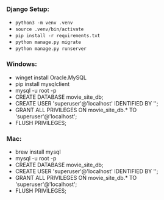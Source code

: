 ### Django Setup:

- `python3 -m venv .venv`
- `source .venv/bin/activate`
- `pip install -r requirements.txt`
- `python manage.py migrate`
- `python manage.py runserver`

### Windows:

- winget install Oracle.MySQL
- pip install mysqlclient
- mysql -u root -p
- CREATE DATABASE movie_site_db;
- CREATE USER 'superuser'@'localhost' IDENTIFIED BY '';
- GRANT ALL PRIVILEGES ON movie_site_db.\* TO 'superuser'@'localhost';
- FLUSH PRIVILEGES;

### Mac:

- brew install mysql
- mysql -u root -p
- CREATE DATABASE movie_site_db;
- CREATE USER 'superuser'@'localhost' IDENTIFIED BY '';
- GRANT ALL PRIVILEGES ON movie_site_db.\* TO 'superuser'@'localhost';
- FLUSH PRIVILEGES;
